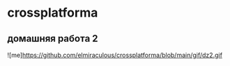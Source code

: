 # crossplatforma

## домашняя работа 2

![me]https://github.com/elmiraculous/crossplatforma/blob/main/gif/dz2.gif
